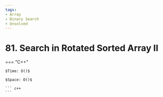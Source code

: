 ```yaml
---
tags:
- Array
- Binary Search
- Unsolved
---
```



# 81. Search in Rotated Sorted Array II

=== "C++"

    $Time: O()$

    $Space: O()$

    ``` c++
    ```